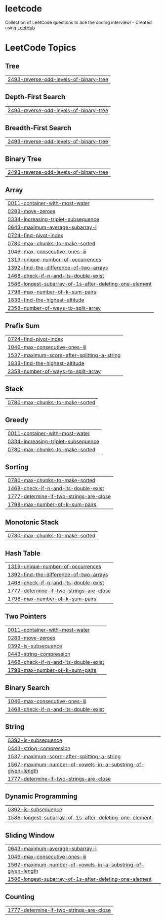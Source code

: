 # leetcode
Collection of LeetCode questions to ace the coding interview! - Created using [LeetHub](https://github.com/QasimWani/LeetHub)

<!---LeetCode Topics Start-->
# LeetCode Topics
## Tree
|  |
| ------- |
| [2493-reverse-odd-levels-of-binary-tree](https://github.com/quangvinh2110/leetcode/tree/master/2493-reverse-odd-levels-of-binary-tree) |
## Depth-First Search
|  |
| ------- |
| [2493-reverse-odd-levels-of-binary-tree](https://github.com/quangvinh2110/leetcode/tree/master/2493-reverse-odd-levels-of-binary-tree) |
## Breadth-First Search
|  |
| ------- |
| [2493-reverse-odd-levels-of-binary-tree](https://github.com/quangvinh2110/leetcode/tree/master/2493-reverse-odd-levels-of-binary-tree) |
## Binary Tree
|  |
| ------- |
| [2493-reverse-odd-levels-of-binary-tree](https://github.com/quangvinh2110/leetcode/tree/master/2493-reverse-odd-levels-of-binary-tree) |
## Array
|  |
| ------- |
| [0011-container-with-most-water](https://github.com/quangvinh2110/leetcode/tree/master/0011-container-with-most-water) |
| [0283-move-zeroes](https://github.com/quangvinh2110/leetcode/tree/master/0283-move-zeroes) |
| [0334-increasing-triplet-subsequence](https://github.com/quangvinh2110/leetcode/tree/master/0334-increasing-triplet-subsequence) |
| [0643-maximum-average-subarray-i](https://github.com/quangvinh2110/leetcode/tree/master/0643-maximum-average-subarray-i) |
| [0724-find-pivot-index](https://github.com/quangvinh2110/leetcode/tree/master/0724-find-pivot-index) |
| [0780-max-chunks-to-make-sorted](https://github.com/quangvinh2110/leetcode/tree/master/0780-max-chunks-to-make-sorted) |
| [1046-max-consecutive-ones-iii](https://github.com/quangvinh2110/leetcode/tree/master/1046-max-consecutive-ones-iii) |
| [1319-unique-number-of-occurrences](https://github.com/quangvinh2110/leetcode/tree/master/1319-unique-number-of-occurrences) |
| [1392-find-the-difference-of-two-arrays](https://github.com/quangvinh2110/leetcode/tree/master/1392-find-the-difference-of-two-arrays) |
| [1468-check-if-n-and-its-double-exist](https://github.com/quangvinh2110/leetcode/tree/master/1468-check-if-n-and-its-double-exist) |
| [1586-longest-subarray-of-1s-after-deleting-one-element](https://github.com/quangvinh2110/leetcode/tree/master/1586-longest-subarray-of-1s-after-deleting-one-element) |
| [1798-max-number-of-k-sum-pairs](https://github.com/quangvinh2110/leetcode/tree/master/1798-max-number-of-k-sum-pairs) |
| [1833-find-the-highest-altitude](https://github.com/quangvinh2110/leetcode/tree/master/1833-find-the-highest-altitude) |
| [2358-number-of-ways-to-split-array](https://github.com/quangvinh2110/leetcode/tree/master/2358-number-of-ways-to-split-array) |
## Prefix Sum
|  |
| ------- |
| [0724-find-pivot-index](https://github.com/quangvinh2110/leetcode/tree/master/0724-find-pivot-index) |
| [1046-max-consecutive-ones-iii](https://github.com/quangvinh2110/leetcode/tree/master/1046-max-consecutive-ones-iii) |
| [1537-maximum-score-after-splitting-a-string](https://github.com/quangvinh2110/leetcode/tree/master/1537-maximum-score-after-splitting-a-string) |
| [1833-find-the-highest-altitude](https://github.com/quangvinh2110/leetcode/tree/master/1833-find-the-highest-altitude) |
| [2358-number-of-ways-to-split-array](https://github.com/quangvinh2110/leetcode/tree/master/2358-number-of-ways-to-split-array) |
## Stack
|  |
| ------- |
| [0780-max-chunks-to-make-sorted](https://github.com/quangvinh2110/leetcode/tree/master/0780-max-chunks-to-make-sorted) |
## Greedy
|  |
| ------- |
| [0011-container-with-most-water](https://github.com/quangvinh2110/leetcode/tree/master/0011-container-with-most-water) |
| [0334-increasing-triplet-subsequence](https://github.com/quangvinh2110/leetcode/tree/master/0334-increasing-triplet-subsequence) |
| [0780-max-chunks-to-make-sorted](https://github.com/quangvinh2110/leetcode/tree/master/0780-max-chunks-to-make-sorted) |
## Sorting
|  |
| ------- |
| [0780-max-chunks-to-make-sorted](https://github.com/quangvinh2110/leetcode/tree/master/0780-max-chunks-to-make-sorted) |
| [1468-check-if-n-and-its-double-exist](https://github.com/quangvinh2110/leetcode/tree/master/1468-check-if-n-and-its-double-exist) |
| [1777-determine-if-two-strings-are-close](https://github.com/quangvinh2110/leetcode/tree/master/1777-determine-if-two-strings-are-close) |
| [1798-max-number-of-k-sum-pairs](https://github.com/quangvinh2110/leetcode/tree/master/1798-max-number-of-k-sum-pairs) |
## Monotonic Stack
|  |
| ------- |
| [0780-max-chunks-to-make-sorted](https://github.com/quangvinh2110/leetcode/tree/master/0780-max-chunks-to-make-sorted) |
## Hash Table
|  |
| ------- |
| [1319-unique-number-of-occurrences](https://github.com/quangvinh2110/leetcode/tree/master/1319-unique-number-of-occurrences) |
| [1392-find-the-difference-of-two-arrays](https://github.com/quangvinh2110/leetcode/tree/master/1392-find-the-difference-of-two-arrays) |
| [1468-check-if-n-and-its-double-exist](https://github.com/quangvinh2110/leetcode/tree/master/1468-check-if-n-and-its-double-exist) |
| [1777-determine-if-two-strings-are-close](https://github.com/quangvinh2110/leetcode/tree/master/1777-determine-if-two-strings-are-close) |
| [1798-max-number-of-k-sum-pairs](https://github.com/quangvinh2110/leetcode/tree/master/1798-max-number-of-k-sum-pairs) |
## Two Pointers
|  |
| ------- |
| [0011-container-with-most-water](https://github.com/quangvinh2110/leetcode/tree/master/0011-container-with-most-water) |
| [0283-move-zeroes](https://github.com/quangvinh2110/leetcode/tree/master/0283-move-zeroes) |
| [0392-is-subsequence](https://github.com/quangvinh2110/leetcode/tree/master/0392-is-subsequence) |
| [0443-string-compression](https://github.com/quangvinh2110/leetcode/tree/master/0443-string-compression) |
| [1468-check-if-n-and-its-double-exist](https://github.com/quangvinh2110/leetcode/tree/master/1468-check-if-n-and-its-double-exist) |
| [1798-max-number-of-k-sum-pairs](https://github.com/quangvinh2110/leetcode/tree/master/1798-max-number-of-k-sum-pairs) |
## Binary Search
|  |
| ------- |
| [1046-max-consecutive-ones-iii](https://github.com/quangvinh2110/leetcode/tree/master/1046-max-consecutive-ones-iii) |
| [1468-check-if-n-and-its-double-exist](https://github.com/quangvinh2110/leetcode/tree/master/1468-check-if-n-and-its-double-exist) |
## String
|  |
| ------- |
| [0392-is-subsequence](https://github.com/quangvinh2110/leetcode/tree/master/0392-is-subsequence) |
| [0443-string-compression](https://github.com/quangvinh2110/leetcode/tree/master/0443-string-compression) |
| [1537-maximum-score-after-splitting-a-string](https://github.com/quangvinh2110/leetcode/tree/master/1537-maximum-score-after-splitting-a-string) |
| [1567-maximum-number-of-vowels-in-a-substring-of-given-length](https://github.com/quangvinh2110/leetcode/tree/master/1567-maximum-number-of-vowels-in-a-substring-of-given-length) |
| [1777-determine-if-two-strings-are-close](https://github.com/quangvinh2110/leetcode/tree/master/1777-determine-if-two-strings-are-close) |
## Dynamic Programming
|  |
| ------- |
| [0392-is-subsequence](https://github.com/quangvinh2110/leetcode/tree/master/0392-is-subsequence) |
| [1586-longest-subarray-of-1s-after-deleting-one-element](https://github.com/quangvinh2110/leetcode/tree/master/1586-longest-subarray-of-1s-after-deleting-one-element) |
## Sliding Window
|  |
| ------- |
| [0643-maximum-average-subarray-i](https://github.com/quangvinh2110/leetcode/tree/master/0643-maximum-average-subarray-i) |
| [1046-max-consecutive-ones-iii](https://github.com/quangvinh2110/leetcode/tree/master/1046-max-consecutive-ones-iii) |
| [1567-maximum-number-of-vowels-in-a-substring-of-given-length](https://github.com/quangvinh2110/leetcode/tree/master/1567-maximum-number-of-vowels-in-a-substring-of-given-length) |
| [1586-longest-subarray-of-1s-after-deleting-one-element](https://github.com/quangvinh2110/leetcode/tree/master/1586-longest-subarray-of-1s-after-deleting-one-element) |
## Counting
|  |
| ------- |
| [1777-determine-if-two-strings-are-close](https://github.com/quangvinh2110/leetcode/tree/master/1777-determine-if-two-strings-are-close) |
<!---LeetCode Topics End-->